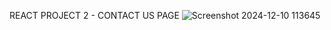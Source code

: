 REACT PROJECT 2 - CONTACT US PAGE
![Screenshot 2024-12-10 113645](https://github.com/user-attachments/assets/aa3c3466-b530-4333-b645-0890ae5bdab6)
